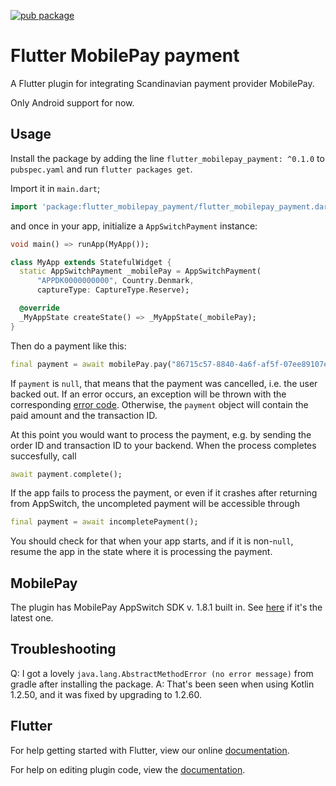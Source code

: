 [![pub package](https://img.shields.io/pub/v/flutter_mobilepay_payment.svg)](https://pub.dartlang.org/packages/flutter_mobilepay_payment)

# Flutter MobilePay payment

A Flutter plugin for integrating Scandinavian payment provider MobilePay.

Only Android support for now.

## Usage

Install the package by adding the line `flutter_mobilepay_payment: ^0.1.0` to `pubspec.yaml` and run `flutter packages get`.

Import it in `main.dart`;
```dart
import 'package:flutter_mobilepay_payment/flutter_mobilepay_payment.dart';
```

and once in your app, initialize a `AppSwitchPayment` instance:
```dart
void main() => runApp(MyApp());

class MyApp extends StatefulWidget {
  static AppSwitchPayment _mobilePay = AppSwitchPayment(
      "APPDK0000000000", Country.Denmark,
      captureType: CaptureType.Reserve);

  @override
  _MyAppState createState() => _MyAppState(_mobilePay);
}
```

Then do a payment like this:
```dart
final payment = await mobilePay.pay("86715c57-8840-4a6f-af5f-07ee89107ece", 10.0);
```

If `payment` is `null`, that means that the payment was cancelled, i.e. the user backed out.
If an error occurs, an exception will be thrown with the corresponding [error code](https://github.com/MobilePayDev/MobilePay-AppSwitch-SDK/wiki/Error-handling).
Otherwise, the `payment` object will contain the paid amount and the transaction ID.

At this point you would want to process the payment, e.g. by sending the order ID and transaction ID to your backend. When the process completes succesfully, call
```dart
await payment.complete();
```

If the app fails to process the payment, or even if it crashes after returning from AppSwitch, the uncompleted payment will be accessible through
```dart
final payment = await incompletePayment();
```

You should check for that when your app starts, and if it is non-`null`, resume the app in the state where it is processing the payment.

## MobilePay

The plugin has MobilePay AppSwitch SDK v. 1.8.1 built in. See [here](https://github.com/MobilePayDev/MobilePay-AppSwitch-SDK/tree/master/sdk/Android) if it's the latest one.

## Troubleshooting

Q: I got a lovely `java.lang.AbstractMethodError (no error message)` from gradle after installing the package.
A: That's been seen when using Kotlin 1.2.50, and it was fixed by upgrading to 1.2.60.

## Flutter

For help getting started with Flutter, view our online
[documentation](https://flutter.io/).

For help on editing plugin code, view the [documentation](https://flutter.io/platform-plugins/#edit-code).